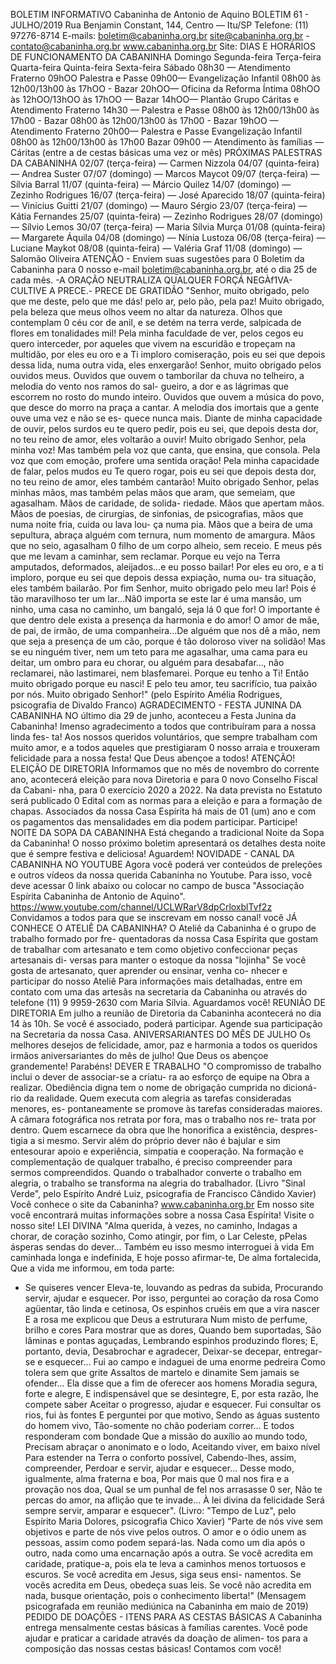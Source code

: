 BOLETIM INFORMATIVO 
Cabaninha de Antonio de Aquino 
BOLETIM 61 - JULHO/2019 
Rua Benjamin Constant, 144, Centro — Itu/SP 
Telefone: (11) 97276-8714 
E-mails: boletim@cabaninha.org.br 
site@cabaninha.org.br - contato@cabaninha.org.br 
www.cabaninha.org.br 
Site: 
DIAS E HORÁRIOS DE FUNCIONAMENTO DA CABANINHA 
Domingo 
Segunda-feira 
Terça-feira 
Quarta-feira 
Quinta-feira 
Sexta-feira 
Sábado 
08h30 — Atendimento Fraterno 
09hOO Palestra e Passe 
09h00— Evangelização Infantil 
08h00 às 12h00/13h00 às 17hOO - Bazar 
20hOO— Oficina da Reforma Íntima 
08hOO às 12hOO/13hOO às 17hOO 
— Bazar 
14hOO— Plantão Grupo Cáritas 
e Atendimento Fraterno 
14h30 — Palestra e Passe 
08h00 às 12h00/13h00 às 17h00 - 
Bazar 
08h00 às 12h00/13h00 às 17h00 - 
Bazar 
19hOO — Atendimento Fraterno 
20h00— Palestra e Passe 
Evangelização Infantil 
08h00 às 12h00/13h00 às 17h00 
Bazar 
09h00 — Atendimento às famílias — Cáritas 
(entre a de cestas básicas uma vez or mês) 
PRÓXIMAS PALESTRAS DA CABANINHA 
02/07 (terça-feira) — Carmen Nizzola 
04/07 (quinta-feira) — Andrea Suster 
07/07 (domingo) — Marcos Maycot 
09/07 (terça-feira) — Sílvia Barral 
11/07 (quinta-feira) — Márcio Quilez 
14/07 (domingo) — Zezinho Rodrigues 
16/07 (terça-feira) — José Aparecido 
18/07 (quinta-feira) — Vinícius Guitti 
21/07 (domingo) — Mauro Sérgio 
23/07 (terça-feira) — Kátia Fernandes 
25/07 (quinta-feira) — Zezinho Rodrigues 
28/07 (domingo) — Sílvio Lemos 
30/07 (terça-feira) — Maria Sílvia Murça 
01/08 (quinta-feira) — Margarete Áquila 
04/08 (domingo) — Nínia Lustoza 
06/08 (terça-feira) — Luciane Maykot 
08/08 (quinta-feira) — Valéria Graf 
11/08 (domingo) — Salomão Oliveira 
ATENÇÃO - Enviem suas sugestões para 0 Boletim da Cabaninha para 0 
nosso e-mail boletim@cabaninha.org.br, até o dia 25 de cada mês. 
-A ORAÇÃO NEUTRALIZA 
QUALQUER FORÇÁ NEGÀf1VA- 
CULTIVE A PRECE.- 
PRECE DE GRATIDÃO 
"Senhor, muito obrigado, pelo que me deste, pelo que me dás! 
pelo ar, pelo pão, pela paz! 
Muito obrigado, pela beleza que meus olhos veem no altar da natureza. 
Olhos que contemplam 0 céu cor de anil, e se detém na terra verde, 
salpicada de flores em tonalidades mil! Pela minha faculdade de ver, 
pelos cegos eu quero interceder, por aqueles que vivem na escuridão e 
tropeçam na multidão, por eles eu oro e a Ti imploro comiseração, pois 
eu sei que depois dessa lida, numa outra vida, eles enxergarão! 
Senhor, muito obrigado pelos ouvidos meus. Ouvidos que ouvem o 
tamborilar da chuva no telheiro, a melodia do vento nos ramos do sal- 
gueiro, a dor e as lágrimas que escorrem no rosto do mundo inteiro. 
Ouvidos que ouvem a música do povo, que desce do morro na praça a 
cantar. A melodia dos imortais que a gente ouve uma vez e não se es- 
quece nunca mais. Diante de minha capacidade de ouvir, pelos surdos 
eu te quero pedir, pois eu sei, que depois desta dor, no teu reino de 
amor, eles voltarão a ouvir! 
Muito obrigado Senhor, pela minha voz! Mas também pela voz que 
canta, que ensina, que consola. Pela voz que com emoção, profere uma 
sentida oração! Pela minha capacidade de falar, pelos mudos eu Te 
quero rogar, pois eu sei que depois desta dor, no teu reino de amor, 
eles também cantarão! 
Muito obrigado Senhor, pelas minhas mãos, mas também pelas mãos 
que aram, que semeiam, que agasalham. Mãos de caridade, de solida- 
riedade. Mãos que apertam mãos. Mãos de poesias, de cirurgias, de 
sinfonias, de psicografias, mãos que numa noite fria, cuida ou lava lou- 
ça numa pia. Mãos que a beira de uma sepultura, abraça alguém com 
ternura, num momento de amargura. Mãos que no seio, agasalham 0 
filho de um corpo alheio, sem receio. 
E meus pés que me levam a caminhar, sem reclamar. Porque eu vejo na 
Terra amputados, deformados, aleijados...e eu posso bailar! Por eles eu 
oro, e a ti imploro, porque eu sei que depois dessa expiação, numa ou- 
tra situação, eles também bailarão. 
Por fim Senhor, muito obrigado pelo meu lar! Pois é tão maravilhoso 
ter um lar...Nã0 importa se este lar é uma mansão, um ninho, uma casa 
no caminho, um bangaló, seja lá 0 que for! O importante é que dentro 
dele exista a presença da harmonia e do amor! O amor de mãe, de pai, 
de irmão, de uma companheira...De alguém que nos dê a mão, nem 
que seja a presença de um cão, porque é tão doloroso viver na solidão! 
Mas se eu ninguém tiver, nem um teto para me agasalhar, uma cama 
para eu deitar, um ombro para eu chorar, ou alguém para desabafar..., 
não reclamarei, não lastimarei, nem blasfemarei. Porque eu tenho a Ti! 
Então muito obrigado porque eu nasci! E pelo teu amor, teu sacrifício, 
tua paixão por nós. Muito obrigado Senhor!" 
(pelo Espírito Amélia Rodrigues, psicografia de Divaldo Franco) 
AGRADECIMENTO - FESTA JUNINA DA CABANINHA 
NO último dia 29 de junho, aconteceu a Festa Junina da Cabaninha! 
Imenso agradecimento a todos que contribuíram para a nossa linda fes- 
ta! Aos nossos queridos voluntários, que sempre trabalham com muito 
amor, e a todos aqueles que prestigiaram 0 nosso arraia e trouxeram 
felicidade para a nossa festa! Que Deus abençoe a todos! 
ATENÇÃO! ELEIÇÃO DE DIRETORIA 
Informamos que no mês de novembro do corrente ano, acontecerá 
eleição para nova Diretoria e para 0 novo Conselho Fiscal da Cabani- 
nha, para 0 exercício 2020 a 2022. Na data prevista no Estatuto será 
publicado 0 Edital com as normas para a eleição e para a formação de 
chapas. Associados da nossa Casa Espírita há mais de 01 (um) ano e 
com os pagamentos das mensalidades em dia podem participar. 
Participe! 
NOITE DA SOPA DA CABANINHA 
Está chegando a tradicional Noite da Sopa da Cabaninha! 
O nosso próximo boletim apresentará os detalhes desta noite 
que é sempre festiva e deliciosa! Aguardem! 
NOVIDADE - CANAL DA CABANINHA NO YOUTUBE 
Agora você poderá ver conteúdos de preleções e outros vídeos 
da nossa querida Cabaninha no Youtube. 
Para isso, você deve acessar 0 link abaixo ou colocar no campo de 
busca "Associação Espírita Cabaninha de Antonio de Aquino". 
https://www.youtube.com/channel/UCLWRarV8dpCrloxblTvf2z 
Convidamos a todos para que se inscrevam em nosso canal! 
você JÁ CONHECE O ATELIÊ DA CABANINHA? 
O Ateliê da Cabaninha é o grupo de trabalho formado por fre- 
quentadoras da nossa Casa Espírita que gostam de trabalhar com 
artesanato e tem como objetivo confeccionar peças artesanais di- 
versas para manter o estoque da nossa "lojinha" 
Se você gosta de artesanato, quer aprender ou ensinar, venha co- 
nhecer e participar do nosso Ateliê 
Para informações mais detalhadas, entre em contato com uma das 
artesãs na secretaria da Cabaninha ou através do telefone (11) 9 
9959-2630 com Maria Sílvia. Aguardamos você! 
REUNIÃO DE DIRETORIA 
Em julho a reunião de Diretoria da Cabaninha acontecerá no dia 
14 às 10h. Se você é associado, poderá participar. Agende sua 
participação na Secretaria da nossa Casa. 
ANIVERSARIANTES DO MÊS DE JULHO 
Os melhores desejos de felicidade, amor, paz e harmonia a todos 
os queridos irmãos aniversariantes do mês de julho! 
Que Deus os abençoe grandemente! Parabéns! 
DEVER E TRABALHO 
"O compromisso de trabalho inclui o dever de associar-se a criatu- 
ra ao esforço de equipe na Obra a realizar. 
Obediência digna tem o nome de obrigação cumprida no dicioná- 
rio da realidade. 
Quem executa com alegria as tarefas consideradas menores, es- 
pontaneamente se promove às tarefas consideradas maiores. 
A câmara fotográfica nos retrata por fora, mas o trabalho nos re- 
trata por dentro. 
Quem escarnece da obra que lhe honorifica a existência, despres- 
tigia a si mesmo. 
Servir além do próprio dever não é bajular e sim entesourar apoio 
e experiência, simpatia e cooperação. 
Na formação e complementação de qualquer trabalho, é preciso 
compreender para sermos compreendidos. 
Quando o trabalhador converte o trabalho em alegria, o trabalho 
se transforma na alegria do trabalhador. 
(Livro "Sinal Verde", pelo Espírito André Luiz, psicografia de 
Francisco Cândido Xavier) 
Você conhece o site da Cabaninha? www.cabaninha.org.br 
Em nosso site você encontrará muitas informações sobre a nossa 
Casa Espírita! Visite o nosso site! 
LEI DIVINA 
"Alma querida, à vezes, no caminho, 
Indagas a chorar, de coração sozinho, 
Como atingir, por fim, o Lar Celeste, pPelas ásperas sendas do dever... 
Também eu isso mesmo interroguei à vida 
Em caminhada longa e indefinida, 
E hoje posso afirmar-te, 
De alma fortalecida, 
Que a vida me informou, em toda parte: 
- Se quiseres vencer 
Eleva-te, louvando as pedras da subida, 
Procurando servir, ajudar e esquecer. 
Por isso, perguntei ao coração da rosa 
Como agüentar, tão linda e cetinosa, 
Os espinhos cruéis em que a vira nascer 
E a rosa me explicou que Deus a estruturara 
Num misto de perfume, brilho e cores 
Para mostrar que as dores, 
Quando bem suportadas, 
São lâminas e pontas aguçadas, 
Lembrando espinhos produzindo flores; 
E, portanto, devia, 
Desabrochar e agradecer, 
Deixar-se decepar, entregar-se e esquecer... 
Fui ao campo e indaguei de uma enorme pedreira 
Como tolera sem que grite 
Assaltos de martelo e dinamite 
Sem jamais se ofender... 
Ela disse que a fim de oferecer aos homens 
Moradia segura, forte e alegre, 
E indispensável que se desintegre, 
E, por esta razão, lhe compete saber 
Aceitar o progresso, ajudar e esquecer. 
Fui consultar os rios, fui às fontes 
E perguntei por que motivo, 
Sendo as águas sustento do homem vivo, 
Tão-somente no chão poderiam correr... 
E todos responderam com bondade 
Que a missão do auxílio ao mundo todo, 
Precisam abraçar o anonimato e o lodo, 
Aceitando viver, em baixo nível 
Para estender na Terra o conforto possível, 
Cabendo-lhes, assim, compreender, 
Perdoar e servir, ajudar e esquecer... 
Desse modo, igualmente, alma fraterna e boa, 
Por mais que 0 mal nos fira e a provação nos doa, 
Qual se um punhal de fel nos arrasasse 0 ser, 
Não te percas do amor, na aflição que te invade... 
À lei divina da felicidade 
Será sempre servir, amparar e esquecer". 
(Livro: "Tempo de Luz", pelo Espírito Maria Dolores, psicografia Chico Xavier) 
"Parte de nós vive sem objetivos e parte de nós vive pelos outros. O 
amor e o ódio unem as pessoas, assim como podem separá-las. 
Nada como um dia após o outro, nada como uma encarnação após a 
outra. 
Se você acredita em caridade, pratique-a, pois ela te leva a caminhos 
menos tortuosos e escuros. Se você acredita em Jesus, siga seus ensi- 
namentos. Se vocês acredita em Deus, obedeça suas leis. Se você não 
acredita em nada, busque orientação, pois o conhecimento liberta!" 
(Mensagem psicografada em reunião mediúnica na Cabaninha em 
maio de 2019) 
PEDIDO DE DOAÇÕES - ITENS PARA AS CESTAS BÁSICAS 
A Cabaninha entrega mensalmente cestas básicas à famílias carentes. 
Você pode ajudar e praticar a caridade através da doação de alimen- 
tos para a composição das nossas cestas básicas! 
Contamos com você! 